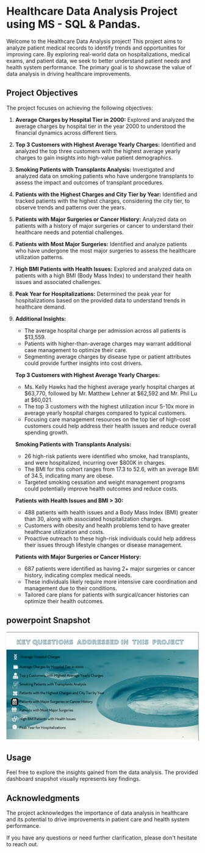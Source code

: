 # Healthcare Data Analysis Project using MS - SQL & Pandas.

Welcome to the Healthcare Data Analysis project! This project aims to analyze patient medical records to identify trends and opportunities for improving care. By exploring real-world data on hospitalizations, medical exams, and patient data, we seek to better understand patient needs and health system performance. The primary goal is to showcase the value of data analysis in driving healthcare improvements.

## Project Objectives

The project focuses on achieving the following objectives:

1. **Average Charges by Hospital Tier in 2000:**
   Explored and analyzed the average charges by hospital tier in the year 2000 to understood the financial dynamics across different tiers.

2. **Top 3 Customers with Highest Average Yearly Charges:**
   Identified and analyzed the top three customers with the highest average yearly charges to gain insights into high-value patient demographics.

3. **Smoking Patients with Transplants Analysis:**
   Investigated and analyzed data on smoking patients who have undergone transplants to assess the impact and outcomes of transplant procedures.

4. **Patients with the Highest Charges and City Tier by Year:**
   Identified  and tracked patients with the highest charges, considering the city tier, to observe trends and patterns over the years.

5. **Patients with Major Surgeries or Cancer History:**
   Analyzed data on patients with a history of major surgeries or cancer to understand their healthcare needs and potential challenges.

6. **Patients with Most Major Surgeries:**
   Identified and analyze patients who have undergone the most major surgeries to assess the healthcare utilization patterns.

7. **High BMI Patients with Health Issues:**
   Explored and analyzed data on patients with a high BMI (Body Mass Index) to understand their health issues and associated challenges.

8. **Peak Year for Hospitalizations:**
   Determined the peak year for hospitalizations based on the provided data to understand trends in healthcare demand.

9. **Additional Insights:**
   - The average hospital charge per admission across all patients is $13,559.
   - Patients with higher-than-average charges may warrant additional case management to optimize their care.
   - Segmenting average charges by disease type or patient attributes could provide further insights into cost drivers.

   **Top 3 Customers with Highest Average Yearly Charges:**
   - Ms. Kelly Hawks had the highest average yearly hospital charges at $63,770, followed by Mr. Matthew Lehner at $62,592 and Mr. Phil Lu at $60,021.
   - The top 3 customers with the highest utilization incur 5-10x more in average yearly hospital charges compared to typical customers.
   - Focusing care management resources on the top tier of high-cost customers could help address their health issues and reduce overall spending growth.

   **Smoking Patients with Transplants Analysis:**
   - 26 high-risk patients were identified who smoke, had transplants, and were hospitalized, incurring over $800K in charges.
   - The BMI for this cohort ranges from 17.3 to 52.6, with an average BMI of 34.5, indicating many are obese.
   - Targeted smoking cessation and weight management programs could potentially improve health outcomes and reduce costs.

   **Patients with Health Issues and BMI > 30:**
   - 488 patients with health issues and a Body Mass Index (BMI) greater than 30, along with associated hospitalization charges.
   - Customers with obesity and health problems tend to have greater healthcare utilization and costs.
   - Proactive outreach to these high-risk individuals could help address their issues through lifestyle changes or disease management.

   **Patients with Major Surgeries or Cancer History:**
   - 687 patients were identified as having 2+ major surgeries or cancer history, indicating complex medical needs.
   - These individuals likely require more intensive care coordination and management due to their conditions.
   - Tailored care plans for patients with surgical/cancer histories can optimize their health outcomes.

## powerpoint Snapshot

![Healthcare Data Analysis Dashboard](Screenshot%202024-01-15%20201811.png)

## Usage

Feel free to explore the insights gained from the data analysis. The provided dashboard snapshot visually represents key findings.

## Acknowledgments

The project acknowledges the importance of data analysis in healthcare and its potential to drive improvements in patient care and health system performance.

If you have any questions or need further clarification, please don't hesitate to reach out.
